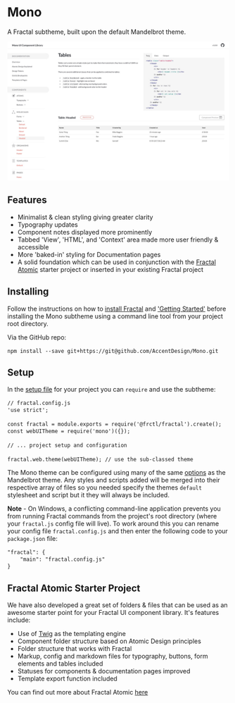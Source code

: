 # Mono

A Fractal subtheme, built upon the default Mandelbrot theme.

![Mono screenshot](screenshot.jpg "Mono screenshot")

## Features

- Minimalist & clean styling giving greater clarity
- Typography updates
- Component notes displayed more prominently
- Tabbed 'View', 'HTML', and 'Context' area made more user friendly & accessible
- More 'baked-in' styling for Documentation pages
- A solid foundation which can be used in conjunction with the [Fractal Atomic](https://github.com/AccentDesign/Fractal-Atomic) starter project or inserted in your existing Fractal project

## Installing

Follow the instructions on how to [install Fractal](https://fractal.build/guide/installation.html) and ['Getting Started'](https://fractal.build/guide/getting-started.html) before installing the Mono subtheme using a command line tool from your project root directory.

Via the GitHub repo:

```Shell
npm install --save git+https://git@github.com/AccentDesign/Mono.git
```

## Setup

In the [setup file](https://fractal.build/guide/project-settings.html#the-fractal-js-file) for your project you can `require` and use the subtheme:

```Shell
// fractal.config.js
'use strict';

const fractal = module.exports = require('@frctl/fractal').create();
const webUITheme = require('mono')({});

// ... project setup and configuration

fractal.web.theme(webUITheme); // use the sub-classed theme
```

The Mono theme can be configured using many of the same [options](https://fractal.build/guide/web/default-theme.html#configuration) as the Mandelbrot theme. Any styles and scripts added will be merged into their respective array of files so you needed specify the themes `default` stylesheet and script but it they will always be included.

**Note** - On Windows, a conflicting command-line application prevents you from running Fractal commands from the project's root directory (where your `fractal.js` config file will live). To work around this you can rename your config file `fractal.config.js` and then enter the following code to your `package.json` file:

```
"fractal": {
    "main": "fractal.config.js"
}
```

## Fractal Atomic Starter Project

We have also developed a great set of folders & files that can be used as an awesome starter point for your Fractal UI component library. It's features include:

- Use of [Twig](https://twig.symfony.com/) as the templating engine
- Component folder structure based on Atomic Design principles
- Folder structure that works with Fractal
- Markup, config and markdown files for typography, buttons, form elements and tables included
- Statuses for components & documentation pages improved
- Template export function included

You can find out more about Fractal Atomic [here](https://github.com/AccentDesign/Fractal-Atomic)